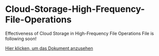 # Cloud-Storage-High-Frequency-File-Operations
Effectiveness of Cloud Storage in High-Frequency File Operations
File is following soon!

[Hier klicken, um das Dokument anzusehen](/AksuKanat.pdf)
